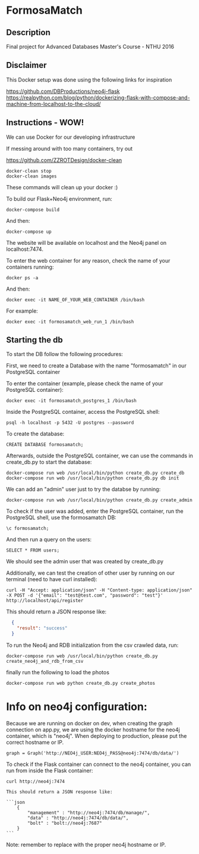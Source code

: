 # FormosaMatch

## Description

Final project for Advanced Databases Master's Course - NTHU 2016

## Disclaimer
This Docker setup was done using the following links for inspiration

https://github.com/DBProductions/neo4j-flask
https://realpython.com/blog/python/dockerizing-flask-with-compose-and-machine-from-localhost-to-the-cloud/

## Instructions - WOW!

We can use Docker for our developing infrastructure

If messing around with too many containers, try out

https://github.com/ZZROTDesign/docker-clean

	docker-clean stop
	docker-clean images

These commands will clean up your docker :)

To build our Flask+Neo4j environment, run:

	docker-compose build

And then:

	docker-compose up

The website will be available on localhost and the Neo4j panel on localhost:7474.

To enter the web container for any reason, check the name of your containers running:

	docker ps -a

And then:

	docker exec -it NAME_OF_YOUR_WEB_CONTAINER /bin/bash

For example:

	docker exec -it formosamatch_web_run_1 /bin/bash

## Starting the db

To start the DB follow the following procedures:

First, we need to create a Database with the name "formosamatch" in our PostgreSQL container

To enter the container (example, please check the name of your PostgreSQL container):

	docker exec -it formosamatch_postgres_1 /bin/bash

Inside the PostgreSQL container, access the PostgreSQL shell:

	psql -h localhost -p 5432 -U postgres --password

To create the database:

	CREATE DATABASE formosamatch;

Afterwards, outside the PostgreSQL container, we can use the commands in create_db.py to start the database:

	docker-compose run web /usr/local/bin/python create_db.py create_db
	docker-compose run web /usr/local/bin/python create_db.py db init

We can add an "admin" user just to try the databse by running:

	docker-compose run web /usr/local/bin/python create_db.py create_admin

To check if the user was added, enter the PostgreSQL container, run the PostgreSQL shell, use the formosamatch DB:

	\c formosamatch;

And then run a query on the users:

	SELECT * FROM users;

We should see the admin user that was created by create_db.py

Additionally, we can test the creation of other user by running on our terminal (need to have curl installed):

	curl -H "Accept: application/json" -H "Content-type: application/json" -X POST -d '{"email": "test@test.com", "password": "test"}' http://localhost/api/register

This should return a JSON response like:

```json
  {
    "result": "success"
  }
```

To run the Neo4j and RDB initialization from the csv crawled data, run:

	docker-compose run web /usr/local/bin/python create_db.py create_neo4j_and_rdb_from_csv
	
finally run the following to load the photos

	docker-compose run web python create_db.py create_photos

# Info on neo4j configuration:
Because we are running on docker on dev, when creating the graph connection on app.py, we are using the docker hostname for the neo4j container, which is "neo4j". When deploying to production, please put the correct hostname or IP.

	graph = Graph('http://NEO4j_USER:NEO4j_PASS@neo4j:7474/db/data/')

To check if the Flask container can connect to the neo4j container, you can run from inside the Flask container:

	curl http://neo4j:7474

	This should return a JSON response like:

	```json
		{
			"management" : "http://neo4j:7474/db/manage/",
			"data" : "http://neo4j:7474/db/data/",
			"bolt" : "bolt://neo4j:7687"
		}
	```

Note: remember to replace with the proper neo4j hostname or IP.
